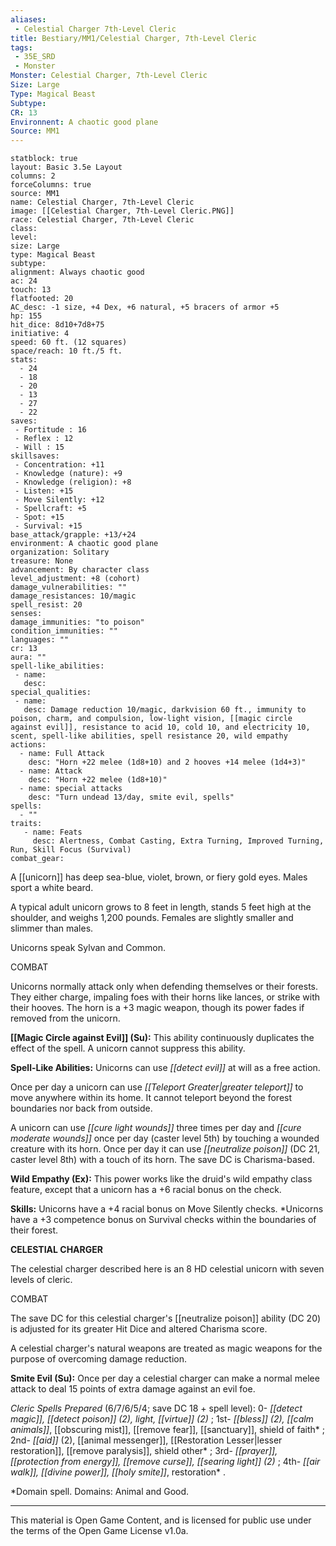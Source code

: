 ```yaml
---
aliases:
 - Celestial Charger 7th-Level Cleric
title: Bestiary/MM1/Celestial Charger, 7th-Level Cleric
tags: 
 - 35E_SRD
 - Monster
Monster: Celestial Charger, 7th-Level Cleric
Size: Large
Type: Magical Beast
Subtype: 
CR: 13
Environnent: A chaotic good plane
Source: MM1
---
```


```statblock
statblock: true
layout: Basic 3.5e Layout
columns: 2
forceColumns: true
source: MM1 
name: Celestial Charger, 7th-Level Cleric
image: [[Celestial Charger, 7th-Level Cleric.PNG]]
race: Celestial Charger, 7th-Level Cleric
class: 
level: 
size: Large
type: Magical Beast
subtype: 
alignment: Always chaotic good
ac: 24
touch: 13
flatfooted: 20
AC_desc: -1 size, +4 Dex, +6 natural, +5 bracers of armor +5
hp: 155
hit_dice: 8d10+7d8+75
initiative: 4
speed: 60 ft. (12 squares)
space/reach: 10 ft./5 ft.
stats:
  - 24
  - 18
  - 20
  - 13
  - 27
  - 22
saves:
 - Fortitude : 16
 - Reflex : 12
 - Will : 15
skillsaves:
 - Concentration: +11
 - Knowledge (nature): +9
 - Knowledge (religion): +8
 - Listen: +15
 - Move Silently: +12
 - Spellcraft: +5
 - Spot: +15
 - Survival: +15
base_attack/grapple: +13/+24
environment: A chaotic good plane
organization: Solitary
treasure: None
advancement: By character class
level_adjustment: +8 (cohort)
damage_vulnerabilities: ""
damage_resistances: 10/magic
spell_resist: 20
senses: 
damage_immunities: "to poison"
condition_immunities: ""
languages: ""
cr: 13
aura: ""
spell-like_abilities:
 - name: 
   desc: 
special_qualities:
 - name:
   desc: Damage reduction 10/magic, darkvision 60 ft., immunity to poison, charm, and compulsion, low-light vision, [[magic circle against evil]], resistance to acid 10, cold 10, and electricity 10, scent, spell-like abilities, spell resistance 20, wild empathy
actions:
  - name: Full Attack
    desc: "Horn +22 melee (1d8+10) and 2 hooves +14 melee (1d4+3)"
  - name: Attack
    desc: "Horn +22 melee (1d8+10)"
  - name: special attacks
    desc: "Turn undead 13/day, smite evil, spells"
spells:
  - ""
traits:
   - name: Feats
     desc: Alertness, Combat Casting, Extra Turning, Improved Turning, Run, Skill Focus (Survival)
combat_gear:  
```


A [[unicorn]] has deep sea-blue, violet, brown, or fiery gold eyes. Males sport a white beard.

A typical adult unicorn grows to 8 feet in length, stands 5 feet high at the shoulder, and weighs 1,200 pounds. Females are slightly smaller and slimmer than males.

Unicorns speak Sylvan and Common.

COMBAT

Unicorns normally attack only when defending themselves or their forests. They either charge, impaling foes with their horns like lances, or strike with their hooves. The horn is a +3 magic weapon, though its power fades if removed from the unicorn.


**[[Magic Circle against Evil]] (Su):** This ability continuously duplicates the effect of the spell. A unicorn cannot suppress this ability.


**Spell-Like Abilities:** Unicorns can use *[[detect evil]]* at will as a free action.

Once per day a unicorn can use *[[Teleport Greater|greater teleport]]* to move anywhere within its home. It cannot teleport beyond the forest boundaries nor back from outside.

A unicorn can use *[[cure light wounds]]* three times per day and *[[cure moderate wounds]]* once per day (caster level 5th) by touching a wounded creature with its horn. Once per day it can use *[[neutralize poison]]* (DC 21, caster level 8th) with a touch of its horn. The save DC is Charisma-based.


**Wild Empathy (Ex):** This power works like the druid's wild empathy class feature, except that a unicorn has a +6 racial bonus on the check.


**Skills:** Unicorns have a +4 racial bonus on Move Silently checks. *Unicorns have a +3 competence bonus on Survival checks within the boundaries of their forest.


**CELESTIAL CHARGER**


The celestial charger described here is an 8 HD celestial unicorn with seven levels of cleric.

COMBAT

The save DC for this celestial charger's [[neutralize poison]] ability (DC 20) is adjusted for its greater Hit Dice and altered Charisma score.

A celestial charger's natural weapons are treated as magic weapons for the purpose of overcoming damage reduction.


**Smite Evil (Su):** Once per day a celestial charger can make a normal melee attack to deal 15 points of extra damage against an evil foe.


*Cleric Spells Prepared* (6/7/6/5/4; save DC 18 + spell level): 0- *[[detect magic]], [[detect poison]] (2), light, [[virtue]] (2)* ; 1st- *[[bless]] (2), [[calm animals]]*, [[obscuring mist]], [[remove fear]], [[sanctuary]], shield of faith* ; 2nd- *[[aid]]* (2), [[animal messenger]], [[Restoration Lesser|lesser restoration]], [[remove paralysis]], shield other* ; 3rd- *[[prayer]], [[protection from energy]], [[remove curse]], [[searing light]] (2)* ; 4th- *[[air walk]], [[divine power]], [[holy smite]]*, restoration* .

*Domain spell. Domains: Animal and Good.

---

This material is Open Game Content, and is licensed for public use under the terms of the Open Game License v1.0a.
